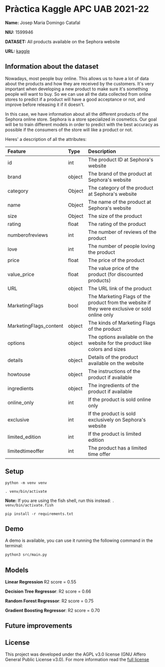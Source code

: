 # Pràctica Kaggle APC UAB 2021-22

**Name:** Josep Maria Domingo Catafal

**NIU:** 1599946

**DATASET:** All products available on the Sephora website

**URL:** [kaggle](https://www.kaggle.com/raghadalharbi/all-products-available-on-sephora-website)

## Information about the dataset
Nowadays, most people buy online. This allows us to have a lot of data about the products and how they are received by the customers. It's very important when developing a new product to make sure it's something people will want to buy. So we can use all the data collected from online stores to predict if a product will have a good acceptance or not, and improve before releasing it if it doesn't.

In this case, we have information about all the different products of the Sephora online store. Sephora is a store specialized in cosmetics. Our goal will be to train different models in order to predict with the best accuracy as possible if the consumers of the store will like a product or not.

Heres' a description of all the attributes:

| Feature | Type | Description |
|:---|:---|:---
| id | int | The product ID at Sephora's website |
| brand | object | The brand of the product at Sephora's website |
| category | Object | The category of the product at Sephora's website |
| name | Object | The name of the product at Sephora's website |
| size | Object | The size of the product |
| rating | float | The rating of the product |
| numberofreviews | int | The number of reviews of the product |
| love | int | The number of people loving the product |
| price | float | The price of the product |
| value_price |	float | The value price of the product (for discounted products) |
| URL | object | The URL link of the product |
| MarketingFlags | bool | The Marketing Flags of the product from the website if they were exclusive or sold online only |
| MarketingFlags_content | 	object | The kinds of Marketing Flags of the product |
| options | object | The options available on the website for the product like colors and sizes|
| details | object | Details of the product available on the website |
| howtouse | object | The instructions of the product if available |
| ingredients | object | The ingredients of the product if available |
| online_only | int | If the product is sold online only |
| exclusive | int | If the product is sold exclusively on Sephora's website |
| limited_edition | int | If the product is limited edition |
| limitedtimeoffer | int | The product has a limited time offer |

## Setup
`python -m venv venv`

`. venv/bin/activate`

**Note:** If you are using the fish shell, run this instead:
`. venv/bin/activate.fish`

`pip install -r requirements.txt`

## Demo
A demo is available, you can use it running the following command in the
terminal:

```sh
python3 src/main.py
```

## Models
**Linear Regression** R2 score = 0.55

**Decision Tree Regressor**: R2 score = 0.66

**Random Forest Regressor**: R2 score = 0.75

**Gradient Boosting Regressor**: R2 score = 0.70

## Future improvements

## License
This project was developed under the AGPL v3.0 license (GNU Affero General Public License v3.0).
For more information read the [full license](https://github.com/josepmdc/ApC-Kaggle/blob/master/LICENSE)

